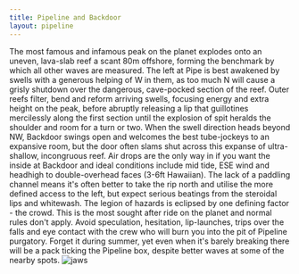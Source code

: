 ```yaml
---
title: Pipeline and Backdoor
layout: pipeline
---
```


The most famous and infamous peak on the planet explodes onto an uneven, lava-slab reef a scant 80m offshore, forming the benchmark by which all other waves are measured. The left at Pipe is best awakened by swells with a generous helping of W in them, as too much N will cause a grisly shutdown over the dangerous, cave-pocked section of the reef. Outer reefs filter, bend and reform arriving swells, focusing energy and extra height on the peak, before abruptly releasing a lip that guillotines mercilessly along the first section until the explosion of spit heralds the shoulder and room for a turn or two. When the swell direction heads beyond NW, Backdoor swings open and welcomes the best tube-jockeys to an expansive room, but the door often slams shut across this expanse of ultra-shallow, incongruous reef. Air drops are the only way in if you want the inside at Backdoor and ideal conditions include mid tide, ESE wind and headhigh to double-overhead faces (3-6ft Hawaiian). The lack of a paddling channel means it's often better to take the rip north and utilise the more defined access to the left, but expect serious beatings from the steroidal lips and whitewash. The legion of hazards is eclipsed by one defining factor - the crowd. This is the most sought after ride on the planet and normal rules don't apply. Avoid speculation, hesitation, lip-launches, trips over the falls and eye contact with the crew who will burn you into the pit of Pipeline purgatory. Forget it during summer, yet even when it's barely breaking there will be a pack ticking the Pipeline box, despite better waves at some of the nearby spots.
![jaws]({{site.baseurl}}/images/pipeline.jpg)